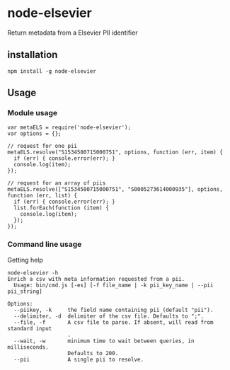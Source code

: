 # node-elsevier
Return metadata from a Elsevier PII identifier

## installation
```shell
npm install -g node-elsevier
```


## Usage

### Module usage

```shell
var metaELS = require('node-elsevier');
var options = {};

// request for one pii
metaELS.resolve("S1534580715000751", options, function (err, item) {
  if (err) { console.error(err); }
  console.log(item);
});

// request for an array of piis
metaELS.resolve(["S1534580715000751", "S0005273614000935"], options, function (err, list) {
  if (err) { console.error(err); }
  list.forEach(function (item) {
    console.log(item);
  });
});
```

### Command line usage
Getting help
```shell
node-elsevier -h
Enrich a csv with meta information requested from a pii.
  Usage: bin/cmd.js [-es] [-f file_name | -k pii_key_name | --pii pii_string]

Options:
  --piikey, -k     the field name containing pii (default "pii").
  --delimiter, -d  delimiter of the csv file. Defaults to ";".
  --file, -f       A csv file to parse. If absent, will read from standard input
                   .
  --wait, -w       minimum time to wait between queries, in milliseconds.
                   Defaults to 200.
  --pii            A single pii to resolve.



